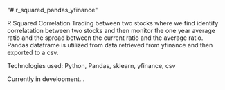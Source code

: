 "# r_squared_pandas_yfinance" 

R Squared Correlation Trading between two stocks where we find identify correlatation between two stocks and then monitor the one year average ratio and the spread between the current ratio and the average ratio. Pandas dataframe is utilized from data retrieved from yfinance and then exported to a csv.

Technologies used: Python, Pandas, sklearn, yfinance, csv

Currently in development...
